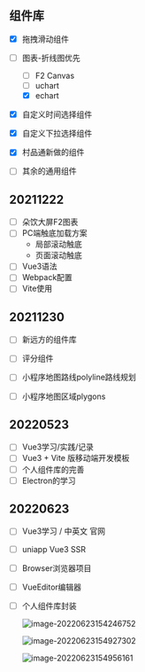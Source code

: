 ## 组件库

- [x] 拖拽滑动组件
- [ ] 图表-折线图优先
  - [ ] F2 Canvas
  - [ ] uchart
  - [x] echart
- [x] 自定义时间选择组件  
- [x] 自定义下拉选择组件   
- [x] 村品通新做的组件
- [ ] 其余的通用组件



## 20211222

- [ ] 朵饮大屏F2图表
- [ ] PC端触底加载方案
  - 局部滚动触底
  - 页面滚动触底
- [ ] Vue3语法
- [ ] Webpack配置
- [ ] Vite使用

## 20211230

- [ ] 新远方的组件库

- [ ] 评分组件
- [ ] 小程序地图路线polyline路线规划
- [ ] 小程序地图区域plygons



## 20220523

- [ ] Vue3学习/实践/记录
- [ ] Vue3 + Vite 版移动端开发模板
- [ ] 个人组件库的完善
- [ ] Electron的学习

## 20220623

- [ ] Vue3学习 / 中英文 官网

- [ ] uniapp Vue3 SSR

- [ ] Browser浏览器项目

- [ ] VueEditor编辑器

- [ ] 个人组件库封装

  ![image-20220623154246752](https://s2.loli.net/2022/06/23/yRw6PMDteQGpiuo.png)

  ![image-20220623154927302](https://s2.loli.net/2022/06/23/KvbUFxlVB134j7o.png)

  ![image-20220623154956161](https://s2.loli.net/2022/06/23/6IjSTrvwpRkXf4n.png)

  



